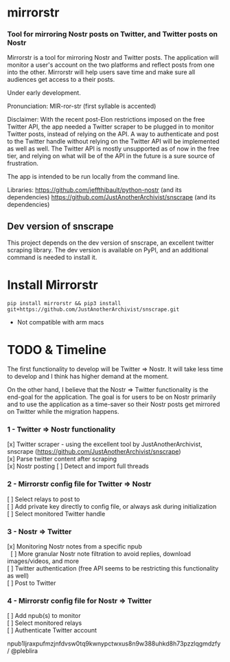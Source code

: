 # mirrorstr

### Tool for mirroring Nostr posts on Twitter, and Twitter posts on Nostr

Mirrorstr is a tool for mirroring Nostr and Twitter posts. The application will monitor a user's account on the two platforms and reflect posts from one into the other. Mirrorstr will help users save time and make sure all audiences get access to a their posts.

Under early development.

Pronunciation: MIR-ror-str (first syllable is accented)

Disclaimer: With the recent post-Elon restrictions imposed on the free Twitter API, the app needed a Twitter scraper to be plugged in to monitor Twitter posts, instead of relying on the API. A way to authenticate and post to the Twitter handle without relying on the Twitter API will be implemented as well as well. The Twitter API is mostly unsupported as of now in the free tier, and relying on what will be of the API in the future is a sure source of frustration.

The app is intended to be run locally from the command line.

Libraries:
https://github.com/jeffthibault/python-nostr (and its dependencies)
https://github.com/JustAnotherArchivist/snscrape (and its dependencies)

## Dev version of snscrape
This project depends on the dev version of snscrape, an excellent twitter scraping library. The dev version is available on PyPI, and an additional command is needed to install it.

# Install Mirrorstr

```
pip install mirrorstr && pip3 install git+https://github.com/JustAnotherArchivist/snscrape.git
```

* Not compatible with arm macs

# TODO & Timeline

The first functionality to develop will be Twitter => Nostr. It will take less time to develop and I think has higher demand at the moment.

On the other hand, I believe that the Nostr => Twitter functionality is the end-goal for the application. The goal is for users to be on Nostr primarily and to use the application as a time-saver so their Nostr posts get mirrored on Twitter while the migration happens.

### 1 - Twitter => Nostr functionality
[x] Twitter scraper - using the excellent tool by JustAnotherArchivist, snscrape (https://github.com/JustAnotherArchivist/snscrape)<br>
[x] Parse twitter content after scraping<br>
[x] Nostr posting
[ ] Detect and import full threads

### 2 - Mirrorstr config file for Twitter => Nostr
[ ] Select relays to post to<br>
[ ] Add private key directly to config file, or always ask during initialization<br>
[ ] Select monitored Twitter handle

### 3 - Nostr => Twitter
[x] Monitoring Nostr notes from a specific npub<br>
  [ ] More granular Nostr note filtration to avoid replies, download images/videos, and more<br>
[ ] Twitter authentication (free API seems to be restricting this functionality as well)<br>
[ ] Post to Twitter<br>

### 4 - Mirrorstr config file for Nostr => Twitter
[ ] Add npub(s) to monitor<br>
[ ] Select monitored relays<br>
[ ] Authenticate Twitter account<br>


npub1ljraxpufmzjnfdvsw0tq9kwnypctwxus8n9w388uhkd8h73pzzlqgmdzfy / @pleblira

